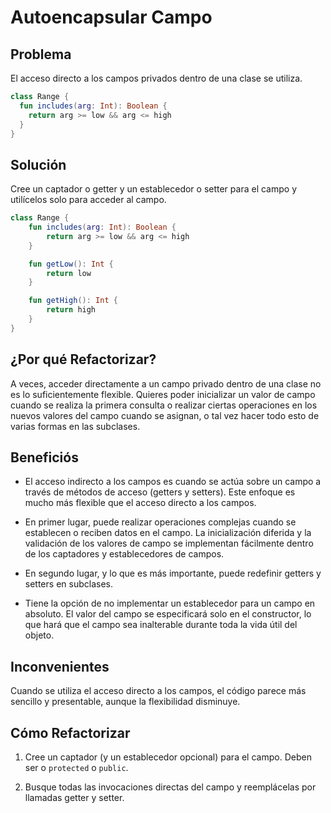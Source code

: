 # Autoencapsular Campo

## Problema
El acceso directo a los campos privados dentro de una clase se utiliza.

```Kotlin
class Range {
  fun includes(arg: Int): Boolean {
    return arg >= low && arg <= high
  }
}
```

## Solución
Cree un captador o getter y un establecedor o setter para el campo y utilícelos solo para acceder al campo.

```Kotlin
class Range {
    fun includes(arg: Int): Boolean {
        return arg >= low && arg <= high
    }

    fun getLow(): Int {
        return low
    }

    fun getHigh(): Int {
        return high
    }
}
```


## ¿Por qué Refactorizar?
A veces, acceder directamente a un campo privado dentro de una clase no es lo suficientemente flexible. Quieres poder inicializar un valor de campo cuando se realiza la primera consulta o realizar ciertas operaciones en los nuevos valores del campo cuando se asignan, o tal vez hacer todo esto de varias formas en las subclases.

## Beneficiós
* El acceso indirecto a los campos es cuando se actúa sobre un campo a través de métodos de acceso (getters y setters). Este enfoque es mucho más flexible que el acceso directo a los campos.

* En primer lugar, puede realizar operaciones complejas cuando se establecen o reciben datos en el campo. La inicialización diferida y la validación de los valores de campo se implementan fácilmente dentro de los captadores y establecedores de campos.

* En segundo lugar, y lo que es más importante, puede redefinir getters y setters en subclases.

* Tiene la opción de no implementar un establecedor para un campo en absoluto. El valor del campo se especificará solo en el constructor, lo que hará que el campo sea inalterable durante toda la vida útil del objeto.

## Inconvenientes
Cuando se utiliza el acceso directo a los campos, el código parece más sencillo y presentable, aunque la flexibilidad disminuye.

## Cómo Refactorizar
 1. Cree un captador (y un establecedor opcional) para el campo. Deben ser o `protected` o `public`.

 2. Busque todas las invocaciones directas del campo y reemplácelas por llamadas getter y setter.
